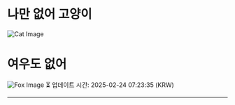 
# 나만 없어 고양이

![Cat Image](https://cdn2.thecatapi.com/images/9FEol9vDh.jpg)

# 여우도 없어
![Fox Image](https://randomfox.ca/images/5.jpg)
⏳ 업데이트 시간: 2025-02-24 07:23:35 (KRW)

---

